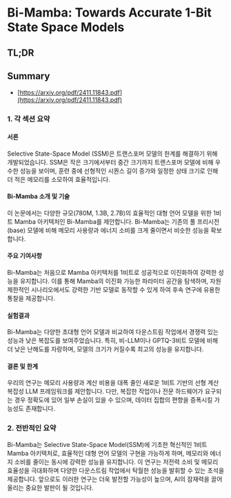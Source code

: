 # Bi-Mamba: Towards Accurate 1-Bit State Space Models
## TL;DR
## Summary
- [https://arxiv.org/pdf/2411.11843.pdf](https://arxiv.org/pdf/2411.11843.pdf)

### 1. 각 섹션 요약

#### 서론
Selective State-Space Model (SSM)은 트랜스포머 모델의 한계를 해결하기 위해 개발되었습니다. SSM은 작은 크기에서부터 중간 크기까지 트랜스포머 모델에 비해 우수한 성능을 보이며, 훈련 중에 선형적인 시퀀스 길이 증가와 일정한 상태 크기로 인해 더 적은 메모리를 소모하여 효율적입니다.

#### Bi-Mamba 소개 및 기술
이 논문에서는 다양한 규모(780M, 1.3B, 2.7B)의 효율적인 대형 언어 모델을 위한 1비트 Mamba 아키텍처인 Bi-Mamba를 제안합니다. Bi-Mamba는 기존의 풀 프리시전(base) 모델에 비해 메모리 사용량과 에너지 소비를 크게 줄이면서 비슷한 성능을 확보합니다.

#### 주요 기여사항
Bi-Mamba는 처음으로 Mamba 아키텍처를 1비트로 성공적으로 이진화하여 강력한 성능을 유지합니다. 이를 통해 Mamba의 이진화 가능한 파라미터 공간을 탐색하며, 자원 제한적인 시나리오에서도 강력한 기반 모델로 동작할 수 있게 하여 후속 연구에 유용한 통찰을 제공합니다.

#### 실험결과
Bi-Mamba는 다양한 초대형 언어 모델과 비교하여 다운스트림 작업에서 경쟁력 있는 성능과 낮은 복잡도를 보여주었습니다. 특히, 비-LLM이나 GPTQ-3비트 모델에 비해 더 낮은 난해도를 자랑하며, 모델의 크기가 커질수록 최고의 성능을 유지합니다.

#### 결론 및 한계
우리의 연구는 메모리 사용량과 계산 비용을 대폭 줄인 새로운 1비트 기반의 선형 계산 복잡성 LLM 프레임워크를 제안합니다. 다만, 복잡한 작업이나 전문 하드웨어가 요구되는 경우 정확도에 있어 일부 손실이 있을 수 있으며, 데이터 집합의 편향을 증폭시킬 가능성도 존재합니다.

### 2. 전반적인 요약
Bi-Mamba는 Selective State-Space Model(SSM)에 기초한 혁신적인 1비트 Mamba 아키텍처로, 효율적인 대형 언어 모델의 구현을 가능하게 하며, 메모리와 에너지 소비를 줄이는 동시에 강력한 성능을 유지합니다. 이 연구는 저전력 소비 및 메모리 효율성을 극대화하며 다양한 다운스트림 작업에서 탁월한 성능을 발휘할 수 있는 초석을 제공합니다. 앞으로도 이러한 연구는 더욱 발전할 가능성이 높으며, AI의 잠재력을 끌어올리는 중요한 발판이 될 것입니다.